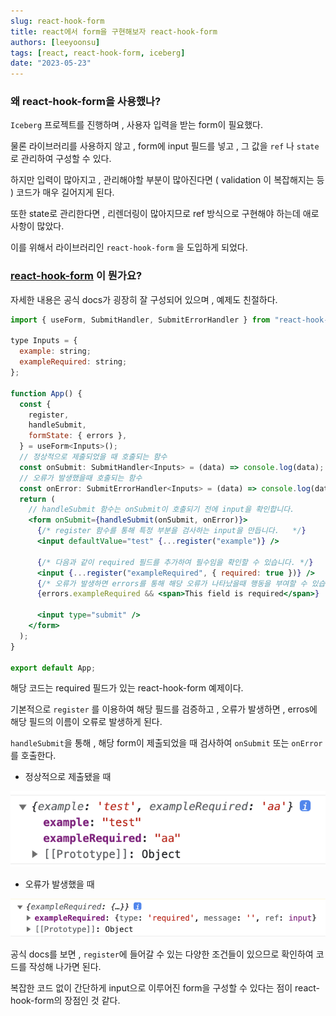 ```yaml
---
slug: react-hook-form
title: react에서 form을 구현해보자 react-hook-form
authors: [leeyoonsu]
tags: [react, react-hook-form, iceberg]
date: "2023-05-23"
---
```


### 왜 react-hook-form을 사용했나?

`Iceberg` 프로젝트를 진행하며 , 사용자 입력을 받는 form이 필요했다.

물론 라이브러리를 사용하지 않고 , form에 input 필드를 넣고 , 그 값을 `ref` 나 `state` 로 관리하여 구성할 수 있다.

하지만 입력이 많아지고 , 관리해야할 부분이 많아진다면 ( validation 이 복잡해지는 등 ) 코드가 매우 길어지게 된다.

또한 state로 관리한다면 , 리렌더링이 많아지므로 ref 방식으로 구현해야 하는데 애로사항이 많았다.

이를 위해서 라이브러리인 `react-hook-form` 을 도입하게 되었다.

### [react-hook-form](https://www.react-hook-form.com/) 이 뭔가요?

자세한 내용은 공식 docs가 굉장히 잘 구성되어 있으며 , 예제도 친절하다.

```jsx
import { useForm, SubmitHandler, SubmitErrorHandler } from "react-hook-form";

type Inputs = {
  example: string;
  exampleRequired: string;
};

function App() {
  const {
    register,
    handleSubmit,
    formState: { errors },
  } = useForm<Inputs>();
  // 정상적으로 제출되었을 때 호출되는 함수
  const onSubmit: SubmitHandler<Inputs> = (data) => console.log(data);
  // 오류가 발생했을때 호출되는 함수
  const onError: SubmitErrorHandler<Inputs> = (data) => console.log(data);
  return (
    // handleSubmit 함수는 onSubmit이 호출되기 전에 input을 확인합니다.
    <form onSubmit={handleSubmit(onSubmit, onError)}>
      {/* register 함수를 통해 특정 부분을 검사하는 input을 만듭니다.   */}
      <input defaultValue="test" {...register("example")} />

      {/* 다음과 같이 required 필드를 추가하여 필수임을 확인할 수 있습니다. */}
      <input {...register("exampleRequired", { required: true })} />
      {/* 오류가 발생하면 errors를 통해 해당 오류가 나타났을때 행동을 부여할 수 있습니다. */}
      {errors.exampleRequired && <span>This field is required</span>}

      <input type="submit" />
    </form>
  );
}

export default App;
```

해당 코드는 required 필드가 있는 react-hook-form 예제이다.

기본적으로 `register` 를 이용하여 해당 필드를 검증하고 , 오류가 발생하면 , erros에 해당 필드의 이름이 오류로 발생하게 된다.

`handleSubmit`을 통해 , 해당 form이 제출되었을 때 검사하여 `onSubmit` 또는 `onError`를 호출한다.

- 정상적으로 제출됐을 때

![success](Untitled1.png)

- 오류가 발생했을 때

![error](Untitled2.png)

공식 docs를 보면 , `register`에 들어갈 수 있는 다양한 조건들이 있으므로 확인하여 코드를 작성해 나가면 된다.

복잡한 코드 없이 간단하게 input으로 이루어진 form을 구성할 수 있다는 점이 react-hook-form의 장점인 것 같다.
